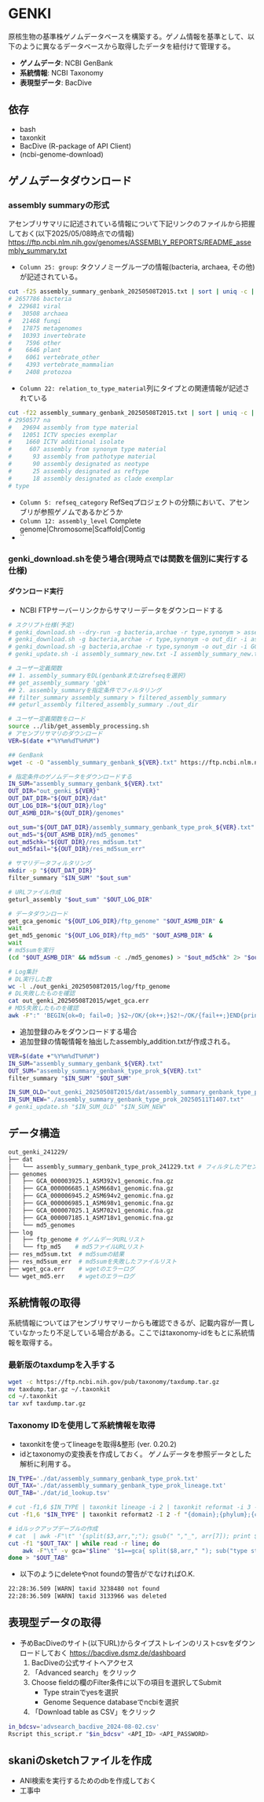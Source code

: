 # GENKI
原核生物の基準株ゲノムデータベースを構築する。ゲノム情報を基準として、以下のように異なるデータベースから取得したデータを紐付けて管理する。
- **ゲノムデータ**: NCBI GenBank
- **系統情報**: NCBI Taxonomy
- **表現型データ**: BacDive

## **依存**
- bash
- taxonkit
- BacDive (R-package of API Client)
- (ncbi-genome-download)

## **ゲノムデータダウンロード**
### **assembly summaryの形式**
アセンブリサマリに記述されている情報について下記リンクのファイルから把握しておく(以下2025/05/08時点での情報)
https://ftp.ncbi.nlm.nih.gov/genomes/ASSEMBLY_REPORTS/README_assembly_summary.txt

- `Column 25: group`: タクソノミーグループの情報(bacteria, archaea, その他)が記述されている。
```bash
cut -f25 assembly_summary_genbank_20250508T2015.txt | sort | uniq -c | sort -nr -k1,1
# 2657786 bacteria
#  229681 viral
#   30508 archaea
#   21468 fungi
#   17875 metagenomes
#   10393 invertebrate
#    7596 other
#    6646 plant
#    6061 vertebrate_other
#    4393 vertebrate_mammalian
#    2408 protozoa

```

- `Column 22: relation_to_type_material`列にタイプとの関連情報が記述されている
```bash
cut -f22 assembly_summary_genbank_20250508T2015.txt | sort | uniq -c | sort -nr -k1,1
# 2950577 na
#   29694 assembly from type material
#   12051 ICTV species exemplar
#    1660 ICTV additional isolate
#     607 assembly from synonym type material
#      93 assembly from pathotype material
#      90 assembly designated as neotype
#      25 assembly designated as reftype
#      18 assembly designated as clade exemplar
# type
```

- `Column 5: refseq_category` RefSeqプロジェクトの分類において、アセンブリが参照ゲノムであるかどうか
- `Column 12: assembly_level` Complete genome|Chromosome|Scaffold|Contig
- ``

      

### genki_download.shを使う場合(現時点では関数を個別に実行する仕様)  
#### **ダウンロード実行**
- NCBI FTPサーバーリンクからサマリーデータをダウンロードする

```bash
# スクリプト仕様(予定)
# genki_download.sh --dry-run -g bacteria,archae -r type,synonym > assembly_summary_select.txt
# genki_download.sh -g bacteria,archae -r type,synonym -o out_dir -i assembly_summary_select.txt
# genki_download.sh -g bacteria,archae -r type,synonym -o out_dir -i GCA_XXX,GCA_YYY,GCA_ZZZ
# genki_update.sh -i assembly_summary_new.txt -I assembly_summary_new.txt

# ユーザー定義関数
## 1. assembly_summaryをDL(genbankまたはrefseqを選択)
## get_assembly_summary 'gbk'
## 2. assembly_summaryを指定条件でフィルタリング
## filter_summary assembly_summary > filtered_assembly_summary
## geturl_assembly filtered_assembly_summary ./out_dir

```

```bash
# ユーザー定義関数をロード
source ../lib/get_assembly_processing.sh
# アセンブリサマリのダウンロード
VER=$(date +"%Y%m%dT%H%M")

## GenBank
wget -c -O "assembly_summary_genbank_${VER}.txt" https://ftp.ncbi.nlm.nih.gov/genomes/genbank/assembly_summary_genbank.txt

# 指定条件のゲノムデータをダウンロードする
IN_SUM="assembly_summary_genbank_${VER}.txt"
OUT_DIR="out_genki_${VER}"
OUT_DAT_DIR="${OUT_DIR}/dat"
OUT_LOG_DIR="${OUT_DIR}/log"
OUT_ASMB_DIR="${OUT_DIR}/genomes"

out_sum="${OUT_DAT_DIR}/assembly_summary_genbank_type_prok_${VER}.txt"
out_md5="${OUT_ASMB_DIR}/md5_genomes"
out_md5chk="${OUT_DIR}/res_md5sum.txt"
out_md5fail="${OUT_DIR}/res_md5sum_err"

# サマリデータフィルタリング
mkdir -p "${OUT_DAT_DIR}"
filter_summary "$IN_SUM" "$out_sum"

# URLファイル作成
geturl_assembly "$out_sum" "$OUT_LOG_DIR"

# データダウンロード
get_gca_genomic "${OUT_LOG_DIR}/ftp_genome" "$OUT_ASMB_DIR" &
wait
get_md5_genomic "${OUT_LOG_DIR}/ftp_md5" "$OUT_ASMB_DIR" &
wait
# md5sumを実行
(cd "$OUT_ASMB_DIR" && md5sum -c ./md5_genomes) > "$out_md5chk" 2> "$out_md5fail"

# Log集計
# DL実行した数
wc -l ./out_genki_20250508T2015/log/ftp_genome
# DL失敗したものを確認
cat out_genki_20250508T2015/wget_gca.err
# MD5失敗したものを確認
awk -F":" 'BEGIN{ok=0; fail=0; }$2~/OK/{ok++;}$2!~/OK/{fail++;}END{print "OK:" ok "\t" "FAIL:" fail}' < "out_genki_20250508T2015/res_md5sum.txt"


```

- 追加登録のみをダウンロードする場合
- 追加登録の情報情報を抽出したassembly_addition.txtが作成される。 

```bash
VER=$(date +"%Y%m%dT%H%M")
IN_SUM="assembly_summary_genbank_${VER}.txt"
OUT_SUM="assembly_summary_genbank_type_prok_${VER}.txt"
filter_summary "$IN_SUM" "$OUT_SUM"

IN_SUM_OLD="out_genki_20250508T2015/dat/assembly_summary_genbank_type_prok_20250508T2015.txt"
IN_SUM_NEW="./assembly_summary_genbank_type_prok_20250511T1407.txt"
# genki_update.sh "$IN_SUM_OLD" "$IN_SUM_NEW"

```

## **データ構造**
```sh
out_genki_241229/
├── dat
│   └── assembly_summary_genbank_type_prok_241229.txt # フィルタしたアセンブリサマリ
├── genomes
│   ├── GCA_000003925.1_ASM392v1_genomic.fna.gz
│   ├── GCA_000006685.1_ASM668v1_genomic.fna.gz
│   ├── GCA_000006945.2_ASM694v2_genomic.fna.gz
│   ├── GCA_000006985.1_ASM698v1_genomic.fna.gz
│   ├── GCA_000007025.1_ASM702v1_genomic.fna.gz
│   ├── GCA_000007185.1_ASM718v1_genomic.fna.gz
│   └── md5_genomes
├── log
│   ├── ftp_genome # ゲノムデータURLリスト
│   └── ftp_md5    # md5ファイルURLリスト
├── res_md5sum.txt  # md5sumの結果
├── res_md5sum_err  # md5sumを失敗したファイルリスト
├── wget_gca.err    # wgetのエラーログ
└── wget_md5.err    # wgetのエラーログ


```

## **系統情報の取得**
系統情報についてはアセンブリサマリーからも確認できるが、記載内容が一貫していなかったり不足している場合がある。ここではtaxonomy-idをもとに系統情報を取得する。

### **最新版のtaxdumpを入手する**
```bash
wget -c https://ftp.ncbi.nih.gov/pub/taxonomy/taxdump.tar.gz
mv taxdump.tar.gz ~/.taxonkit
cd ~/.taxonkit
tar xvf taxdump.tar.gz
```
### **Taxonomy IDを使用して系統情報を取得**
- taxonkitを使ってlineageを取得&整形 (ver. 0.20.2)
- idとtaxonomyの変換表を作成しておく。
    ゲノムデータを参照データとした解析に利用する。

```bash
IN_TYPE='./dat/assembly_summary_genbank_type_prok.txt'
OUT_TAX='./dat/assembly_summary_genbank_type_prok_lineage.txt'
OUT_TAB='./dat/id_lookup.tsv'

# cut -f1,6 $IN_TYPE | taxonkit lineage -i 2 | taxonkit reformat -i 3 -f "{k};{p};{c};{o};{f};{g};{s};{t}" | cut -f1,2,4 > "$OUT_TAX"
cut -f1,6 "$IN_TYPE" | taxonkit reformat2 -I 2 -f "{domain};{phylum};{class};{order};{family};{genus};{species};{strain|subspecies|no rank}" > "$OUT_TAX"

# idルックアップデーブルの作成
# cat  | awk -F"\t" '{split($3,arr,";"); gsub(" ","_", arr[7]); print $1"\t"arr[7]"_"$1;}' > "$OUT_TAB"
cut -f1 "$OUT_TAX" | while read -r line; do
    awk -F"\t" -v gca="$line" '$1==gca{ split($8,arr," "); sub("type strain: ","",$9); sub("strain=","",$9); print $1"\t"arr[1] "_" arr[2] "_"$9 "_" $1}' "$IN_TYPE"
done > "$OUT_TAB"

```
- 以下のようにdeleteやnot foundの警告がでなければO.K.
```txt
22:28:36.509 [WARN] taxid 3238480 not found
22:28:36.509 [WARN] taxid 3133966 was deleted
```


## **表現型データの取得**
- 予めBacDiveのサイト(以下URL)からタイプストレインのリストcsvをダウンロードしておく
    https://bacdive.dsmz.de/dashboard
    1. BacDiveの公式サイトへアクセス
    2. 「Advanced search」をクリック  
    3. Choose fieldの欄のFilter条件に以下の項目を選択してSubmit
        + Type strainでyesを選択
        + Genome Sequence databaseでncbiを選択 
    4. 「Download table as CSV」をクリック

```bash
in_bdcsv='advsearch_bacdive_2024-08-02.csv'
Rscript this_script.r "$in_bdcsv" <API_ID> <API_PASSWORD>
```

## **skaniのsketchファイルを作成**
- ANI検索を実行するためのdbを作成しておく
- 工事中


